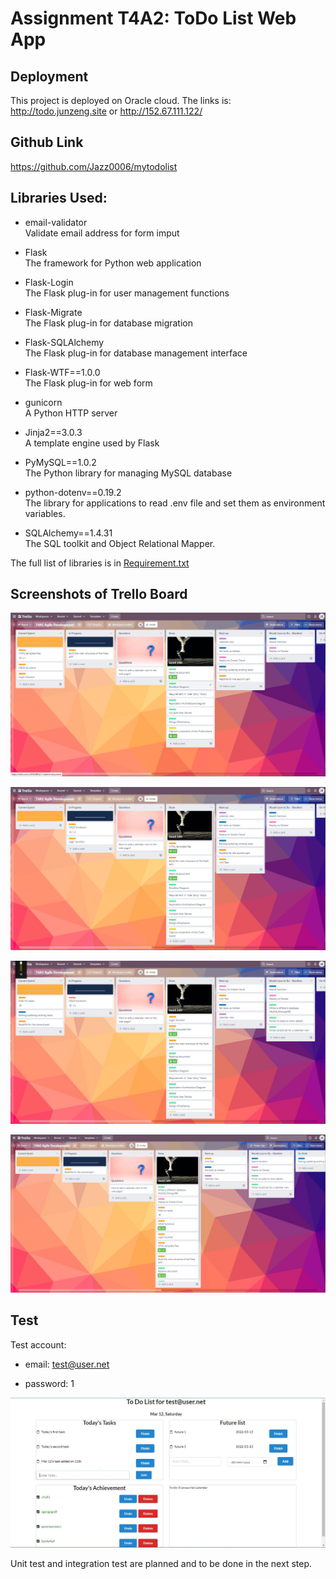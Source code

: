 # Assignment T4A2: ToDo List Web App

## Deployment

This project is deployed on Oracle cloud. The links is: http://todo.junzeng.site or http://152.67.111.122/

## Github Link

https://github.com/Jazz0006/mytodolist

## Libraries Used:

- email-validator  
    Validate email address for form imput

- Flask  
    The framework for Python web application

- Flask-Login  
    The Flask plug-in for user management functions

- Flask-Migrate  
    The Flask plug-in for database migration

- Flask-SQLAlchemy  
    The Flask plug-in for database management interface

- Flask-WTF==1.0.0  
    The Flask plug-in for web form

- gunicorn  
    A Python HTTP server

- Jinja2==3.0.3  
    A template engine used by Flask

- PyMySQL==1.0.2  
    The Python library for managing MySQL database

- python-dotenv==0.19.2  
    The library for applications to read .env file and set them as environment variables.

- SQLAlchemy==1.4.31  
    The SQL toolkit and Object Relational Mapper.

The full list of libraries is in [Requirement.txt](https://github.com/Jazz0006/mytodolist/blob/main/Requirements.txt)

## Screenshots of Trello Board

![Plan01](./docs/plan01.jpg)

![Implementation01](./docs/implementation01.jpg)

![Plan02](./docs/plan02.jpg)

![Implementation02](./docs/implementation02.jpg)

## Test

Test account:

- email: test@user.net

- password: 1

![example screen](./docs/example01.jpg)

Unit test and integration test are planned and to be done in the next step.